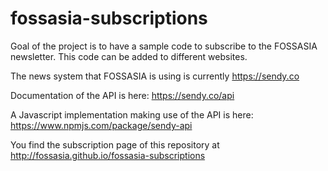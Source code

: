 # fossasia-subscriptions

Goal of the project is to have a sample code to subscribe to the FOSSASIA newsletter.
This code can be added to different websites.

The news system that FOSSASIA is using is currently https://sendy.co

Documentation of the API is here: https://sendy.co/api

A Javascript implementation making use of the API is here: https://www.npmjs.com/package/sendy-api

You find the subscription page of this repository at http://fossasia.github.io/fossasia-subscriptions
